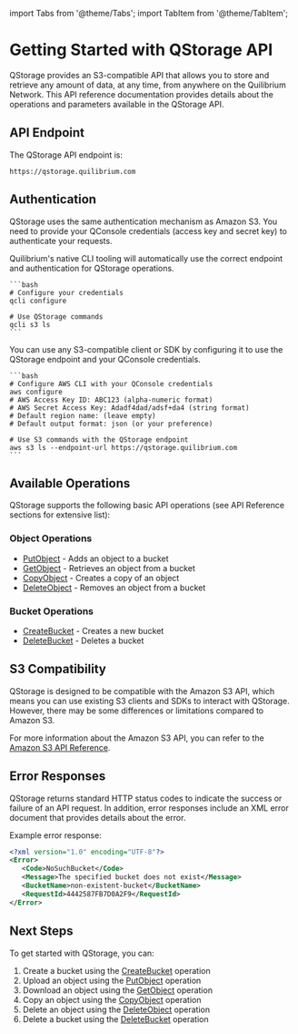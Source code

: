 import Tabs from '@theme/Tabs';
import TabItem from '@theme/TabItem';

# Getting Started with QStorage API

QStorage provides an S3-compatible API that allows you to store and retrieve any amount of data, at any time, from anywhere on the Quilibrium Network. This API reference documentation provides details about the operations and parameters available in the QStorage API.

## API Endpoint

The QStorage API endpoint is:

```
https://qstorage.quilibrium.com
```

## Authentication

QStorage uses the same authentication mechanism as Amazon S3. You need to provide your QConsole credentials (access key and secret key) to authenticate your requests.

<Tabs>
  <TabItem value="qcli" label="Using Q's CLI Tooling" default>
    Quilibrium's native CLI tooling will automatically use the correct endpoint and authentication for QStorage operations.
    
    ```bash
    # Configure your credentials
    qcli configure
    
    # Use QStorage commands
    qcli s3 ls
    ```
  </TabItem>
  <TabItem value="thirdparty" label="Using a Third-party S3-compatible CLI">
    You can use any S3-compatible client or SDK by configuring it to use the QStorage endpoint and your QConsole credentials.
    
    ```bash
    # Configure AWS CLI with your QConsole credentials
    aws configure
    # AWS Access Key ID: ABC123 (alpha-numeric format)
    # AWS Secret Access Key: Adadf4dad/adsf+da4 (string format)
    # Default region name: (leave empty)
    # Default output format: json (or your preference)
    
    # Use S3 commands with the QStorage endpoint
    aws s3 ls --endpoint-url https://qstorage.quilibrium.com
    ```
  </TabItem>
</Tabs>

## Available Operations

QStorage supports the following basic API operations (see API Reference sections for extensive list):

### Object Operations

* [PutObject](/docs/api/q-storage/api-reference/object-operations/put-object) - Adds an object to a bucket
* [GetObject](/docs/api/q-storage/api-reference/object-operations/get-object) - Retrieves an object from a bucket
* [CopyObject](/docs/api/q-storage/api-reference/object-operations/copy-object) - Creates a copy of an object
* [DeleteObject](/docs/api/q-storage/api-reference/object-operations/delete-object) - Removes an object from a bucket

### Bucket Operations

* [CreateBucket](/docs/api/q-storage/api-reference/bucket-operations/create-bucket) - Creates a new bucket
* [DeleteBucket](/docs/api/q-storage/api-reference/bucket-operations/delete-bucket) - Deletes a bucket

## S3 Compatibility

QStorage is designed to be compatible with the Amazon S3 API, which means you can use existing S3 clients and SDKs to interact with QStorage. However, there may be some differences or limitations compared to Amazon S3.

For more information about the Amazon S3 API, you can refer to the [Amazon S3 API Reference](https://docs.aws.amazon.com/AmazonS3/latest/API/Welcome.html).

## Error Responses

QStorage returns standard HTTP status codes to indicate the success or failure of an API request. In addition, error responses include an XML error document that provides details about the error.

Example error response:

```xml
<?xml version="1.0" encoding="UTF-8"?>
<Error>
   <Code>NoSuchBucket</Code>
   <Message>The specified bucket does not exist</Message>
   <BucketName>non-existent-bucket</BucketName>
   <RequestId>4442587FB7D0A2F9</RequestId>
</Error>
```

## Next Steps

To get started with QStorage, you can:

1. Create a bucket using the [CreateBucket](/docs/api/q-storage/api-reference/bucket-operations/create-bucket) operation
2. Upload an object using the [PutObject](/docs/api/q-storage/api-reference/object-operations/put-object) operation
3. Download an object using the [GetObject](/docs/api/q-storage/api-reference/object-operations/get-object) operation
4. Copy an object using the [CopyObject](/docs/api/q-storage/api-reference/object-operations/copy-object) operation
5. Delete an object using the [DeleteObject](/docs/api/q-storage/api-reference/object-operations/delete-object) operation
6. Delete a bucket using the [DeleteBucket](/docs/api/q-storage/api-reference/bucket-operations/delete-bucket) operation 